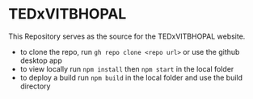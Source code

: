 # TEDxVITBHOPAL
This Repository serves as the source for the TEDxVITBHOPAL website.

+ to clone the repo, run ```gh repo clone <repo url>``` or use the github desktop app
+ to view locally run ```npm install``` then ```npm start``` in the local folder
+ to deploy a build run ```npm build``` in the local folder and use the build directory 
